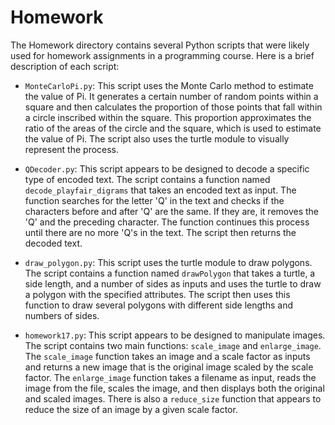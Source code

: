 # Homework

The Homework directory contains several Python scripts that were likely used for homework assignments in a programming course. Here is a brief description of each script:

- `MonteCarloPi.py`: This script uses the Monte Carlo method to estimate the value of Pi. It generates a certain number of random points within a square and then calculates the proportion of those points that fall within a circle inscribed within the square. This proportion approximates the ratio of the areas of the circle and the square, which is used to estimate the value of Pi. The script also uses the turtle module to visually represent the process.

- `QDecoder.py`: This script appears to be designed to decode a specific type of encoded text. The script contains a function named `decode_playfair_digrams` that takes an encoded text as input. The function searches for the letter 'Q' in the text and checks if the characters before and after 'Q' are the same. If they are, it removes the 'Q' and the preceding character. The function continues this process until there are no more 'Q's in the text. The script then returns the decoded text.

- `draw_polygon.py`: This script uses the turtle module to draw polygons. The script contains a function named `drawPolygon` that takes a turtle, a side length, and a number of sides as inputs and uses the turtle to draw a polygon with the specified attributes. The script then uses this function to draw several polygons with different side lengths and numbers of sides.

- `homework17.py`: This script appears to be designed to manipulate images. The script contains two main functions: `scale_image` and `enlarge_image`. The `scale_image` function takes an image and a scale factor as inputs and returns a new image that is the original image scaled by the scale factor. The `enlarge_image` function takes a filename as input, reads the image from the file, scales the image, and then displays both the original and scaled images. There is also a `reduce_size` function that appears to reduce the size of an image by a given scale factor.
